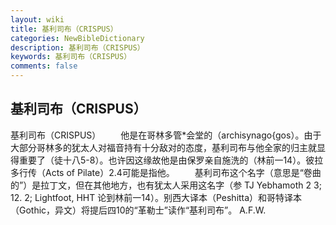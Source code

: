 ```yaml
---
layout: wiki
title: 基利司布（CRISPUS）
categories: NewBibleDictionary
description: 基利司布（CRISPUS）
keywords: 基利司布（CRISPUS）
comments: false
---
```


## 基利司布（CRISPUS）



基利司布（CRISPUS）
　　他是在哥林多管*会堂的（archisynago{gos）。由于大部分哥林多的犹太人对福音持有十分敌对的态度，基利司布与他全家的归主就显得重要了（徒十八5-8）。也许因这缘故他是由保罗亲自施洗的（林前一14）。彼拉多行传（Acts of Pilate）2.4可能是指他。
　　基利司布这个名字（意思是“卷曲的”）是拉丁文，但在其他地方，也有犹太人采用这名字（参 TJ Yebhamoth 2 3; 12. 2; Lightfoot, HHT 论到林前一14）。别西大译本（Peshitta）和哥特译本（Gothic，异文）将提后四10的“革勒士”读作“基利司布”。
A.F.W.



